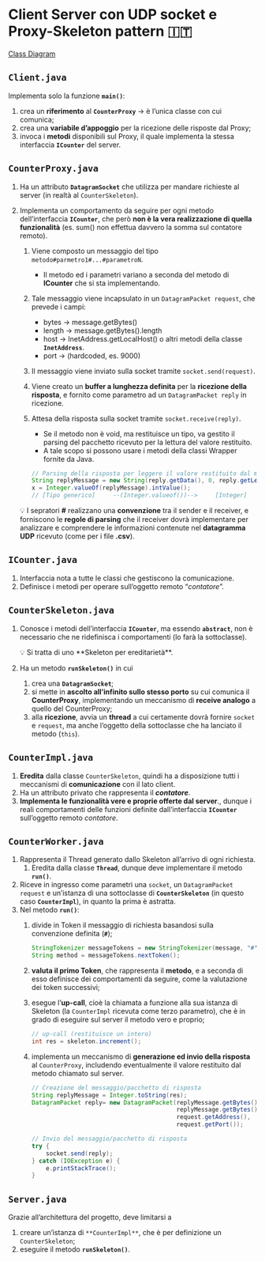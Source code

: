 # Client Server con UDP socket e Proxy-Skeleton pattern 🇮🇹
[Class Diagram](ClassDiagram.png)
## **`Client.java`**
Implementa solo la funzione **`main()`**:<br/>
1. crea un **riferimento** al **`CounterProxy`** → è l’unica classe con cui comunica;<br/>
2. crea una **variabile d’appoggio** per la ricezione delle risposte dal Proxy;<br/>
3. invoca i **metodi** disponibili sul Proxy, il quale implementa la stessa interfaccia **`ICounter`** del server.
## **`CounterProxy.java`**
1. Ha un attributo **`DatagramSocket`** che utilizza per mandare richieste al server (in realtà al `CounterSkeleton`).
2. Implementa un comportamento da seguire per ogni metodo dell’interfaccia **`ICounter`**, che però **non è la vera realizzazione di quella funzionalità** (es. sum() non effettua davvero la somma sul contatore remoto).
    1. Viene composto un messaggio del tipo `metodo#parmetro1#...#parametroN`.
        - Il metodo ed i parametri variano a seconda del metodo di **ICounter** che si sta implementando.
    2. Tale messaggio viene incapsulato in un `DatagramPacket request`, che prevede i campi:
        - bytes → message.getBytes()
        - length → message.getBytes().length
        - host → InetAddress.getLocalHost() o altri metodi della classe **`InetAddress`**.
        - port → (hardcoded, es. 9000)
    3. Il messaggio viene inviato sulla socket tramite `socket.send(request)`.
    4. Viene creato un **buffer a lunghezza definita** per la **ricezione della risposta**, e fornito come parametro ad un `DatagramPacket reply` in ricezione.
    5. Attesa della risposta sulla socket tramite `socket.receive(reply)`.
        - Se il metodo non è void, ma restituisce un tipo, va gestito il parsing del pacchetto ricevuto per la lettura del valore restituito.
        - A tale scopo si possono usare i metodi della classi Wrapper fornite da Java.

        ```java
        // Parsing della risposta per leggere il valore restituito dal metodo
        String replyMessage = new String(reply.getData(), 0, reply.getLength());
        x = Integer.valueOf(replyMessage).intValue();
        // [Tipo generico]     --(Integer.valueof())-->     [Integer]    --(.intvalue())-->       [int]
        ```


    <aside>
    💡 I sepratori <b>#</b> realizzano una <b>convenzione</b> tra il sender e il receiver, e forniscono le <b>regole di parsing</b> che il receiver dovrà implementare per analizzare e comprendere le informazioni contenute nel <b>datagramma UDP</b> ricevuto (come per i file <b>.csv</b>).

    </aside>
        
## **`ICounter.java`**
1. Interfaccia nota a tutte le classi che gestiscono la comunicazione.
2. Definisce i metodi per operare sull’oggetto remoto “*contatore*”.
## **`CounterSkeleton.java`**
1. Conosce i metodi dell’interfaccia **`ICounter`**, ma essendo **`abstract`**, non è necessario che ne ridefinisca i comportamenti (lo farà la sottoclasse).

    <aside>
    💡 Si tratta di uno **Skeleton per ereditarietà**.

    </aside>

2. Ha un metodo **`runSkeleton()`** in cui
    1. crea una **`DatagramSocket`**;
    2. si mette in **ascolto all’infinito sullo stesso porto** su cui comunica il **CounterProxy**, implementando un meccanismo di **receive analogo** a quello del CounterProxy;
    3. alla **ricezione**, avvia un **thread** a cui certamente dovrà fornire `socket` e `request`, ma anche l’oggetto della sottoclasse che ha lanciato il metodo (`this`).
## **`CounterImpl.java`**
1. **Eredita** dalla classe `CounterSkeleton`, quindi ha a disposizione tutti i meccanismi di **comunicazione** con il lato client.
2. Ha un attributo privato che rappresenta il ***contatore***.
3. **Implementa le funzionalità vere e proprie offerte dal server**., dunque i reali comportamenti delle funzioni definite dall’interfaccia **`ICounter`** sull’oggetto remoto *contatore*.
## **`CounterWorker.java`**
1. Rappresenta il Thread generato dallo Skeleton all’arrivo di ogni richiesta.
    1. Eredita dalla classe **`Thread`**, dunque deve implementare il metodo **`run()`**.
2. Riceve in ingresso come parametri una `socket`, un `DatagramPacket request` e un’istanza di una sottoclasse di **`CounterSkeleton`** (in questo caso **`CounterImpl`**), in quanto la prima è astratta.
3. Nel metodo **`run()`**:
    1. divide in Token il messaggio di richiesta basandosi sulla convenzione definita (**`#`**);

        ```java
        StringTokenizer messageTokens = new StringTokenizer(message, "#");
        String method = messageTokens.nextToken();
        ```

    2. **valuta il primo Token**, che rappresenta il **metodo**, e a seconda di esso definisce dei comportamenti da seguire, come la valutazione dei token successivi;
    3. esegue l’**up-call**, cioè la chiamata a funzione alla sua istanza di Skeleton (la `CounterImpl` ricevuta come terzo parametro), che è in grado di eseguire sul server il metodo vero e proprio;

        ```java
        // up-call (restituisce un intero)
        int res = skeleton.increment();
        ```

    4. implementa un meccanismo di **generazione ed invio della risposta** al `CounterProxy`, includendo eventualmente il valore restituito dal metodo chiamato sul server.

        ```java
        // Creazione del messaggio/pacchetto di risposta
        String replyMessage = Integer.toString(res);
        DatagramPacket reply= new DatagramPacket(replyMessage.getBytes(),
                                                 replyMessage.getBytes().length,
                                                 request.getAddress(),
                                                 request.getPort());

        // Invio del messaggio/pacchetto di risposta
        try {
            socket.send(reply);
        } catch (IOException e) {
            e.printStackTrace();
        }
        ```
## **`Server.java`**
Grazie all’architettura del progetto, deve limitarsi a
1. creare un’istanza di `**CounterImpl**`, che è per definizione un `CounterSkeleton`;
2. eseguire il metodo **`runSkeleton()`**.
